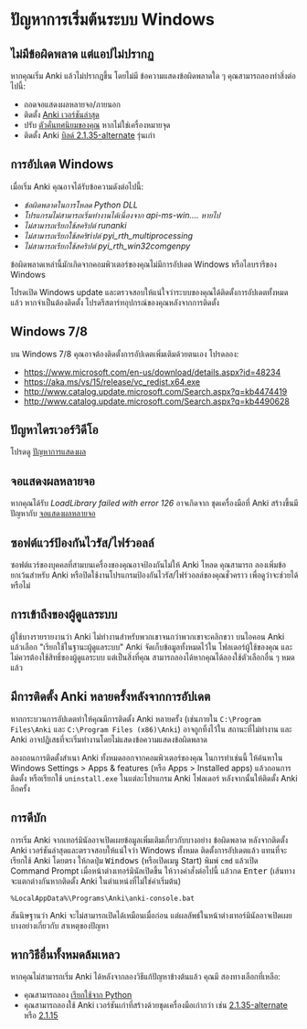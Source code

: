 # ปัญหาการเริ่มต้นระบบ Windows

<!-- toc -->

## ไม่มีข้อผิดพลาด แต่แอปไม่ปรากฏ

หากคุณเริ่ม Anki แล้วไม่ปรากฏขึ้น โดยไม่มี
ข้อความแสดงข้อผิดพลาดใด ๆ คุณสามารถลองทำสิ่งต่อไปนี้:

- ถอดจอแสดงผลหลายจอ/ภายนอก
- ติดตั้ง [Anki เวอร์ชันล่าสุด](https://apps.ankiweb.net/)
- ปรับ [ตัวคั่นทศนิยมของคุณ](https://forums.ankiweb.net/t/windows-update-broke-anki/1822/75) หากไม่ใช่เครื่องหมายจุด
- ติดตั้ง Anki [บิลด์ 2.1.35-alternate](https://github.com/ankitects/anki/releases/tag/2.1.35) รุ่นเก่า

## การอัปเดต Windows

เมื่อเริ่ม Anki คุณอาจได้รับข้อความดังต่อไปนี้:

- _ข้อผิดพลาดในการโหลด Python DLL_
- _โปรแกรมไม่สามารถเริ่มทำงานได้เนื่องจาก api-ms-win.... หายไป_
- _ไม่สามารถเรียกใช้สคริปต์ runanki_
- _ไม่สามารถเรียกใช้สคริriปต์ pyi_rth_multiprocessing_
- _ไม่สามารถเรียกใช้สคริปต์ pyi_rth_win32comgenpy_

ข้อผิดพลาดเหล่านี้มักเกิดจากคอมพิวเตอร์ของคุณไม่มีการอัปเดต Windows
หรือไลบรารีของ Windows

โปรดเปิด Windows update และตรวจสอบให้แน่ใจว่าระบบของคุณได้ติดตั้งการอัปเดตทั้งหมดแล้ว
หากจำเป็นต้องติดตั้ง โปรดรีสตาร์ทอุปกรณ์ของคุณหลังจากการติดตั้ง

## Windows 7/8

บน Windows 7/8 คุณอาจต้องติดตั้งการอัปเดตเพิ่มเติมด้วยตนเอง โปรดลอง:

- <https://www.microsoft.com/en-us/download/details.aspx?id=48234>
- <https://aka.ms/vs/15/release/vc_redist.x64.exe>
- <http://www.catalog.update.microsoft.com/Search.aspx?q=kb4474419>
- <http://www.catalog.update.microsoft.com/Search.aspx?q=kb4490628>

## ปัญหาไดรเวอร์วิดีโอ

โปรดดู [ปัญหาการแสดงผล](./display-issues.md)

## จอแสดงผลหลายจอ

หากคุณได้รับ _LoadLibrary failed with error 126_ อาจเกิดจาก
ชุดเครื่องมือที่ Anki สร้างขึ้นมีปัญหากับ [จอแสดงผลหลายจอ](https://forums.ankiweb.net/t/error-126-on-open-anki-desktop/13967)

## ซอฟต์แวร์ป้องกันไวรัส/ไฟร์วอลล์

ซอฟต์แวร์ของบุคคลที่สามบนเครื่องของคุณอาจป้องกันไม่ให้ Anki โหลด คุณสามารถ
ลองเพิ่มข้อยกเว้นสำหรับ Anki หรือปิดใช้งานโปรแกรมป้องกันไวรัส/ไฟร์วอลล์ของคุณชั่วคราว
เพื่อดูว่าจะช่วยได้หรือไม่

## การเข้าถึงของผู้ดูแลระบบ

ผู้ใช้บางรายรายงานว่า Anki ไม่ทำงานสำหรับพวกเขาจนกว่าพวกเขาจะคลิกขวา
บนไอคอน Anki แล้วเลือก "เรียกใช้ในฐานะผู้ดูแลระบบ" Anki จัดเก็บข้อมูลทั้งหมดไว้ใน
โฟลเดอร์ผู้ใช้ของคุณ และไม่ควรต้องใช้สิทธิ์ของผู้ดูแลระบบ แต่เป็นสิ่งที่คุณ
สามารถลองได้หากคุณได้ลองใช้ตัวเลือกอื่น ๆ หมดแล้ว

## มีการติดตั้ง Anki หลายครั้งหลังจากการอัปเดต

หากกระบวนการอัปเดตทำให้คุณมีการติดตั้ง Anki หลายครั้ง (เช่นภายใน
`C:\Program Files\Anki` และ `C:\Program Files (x86)\Anki`) อาจถูกทิ้งไว้ใน
สถานะที่ไม่ทำงาน และ Anki อาจปฏิเสธที่จะเริ่มทำงานโดยไม่แสดงข้อความแสดงข้อผิดพลาด

ลองถอนการติดตั้งสำเนา Anki ทั้งหมดออกจากคอมพิวเตอร์ของคุณ ในการทำเช่นนี้ ให้ค้นหาใน Windows Settings > Apps & features (หรือ Apps > Installed apps) แล้วถอนการติดตั้ง หรือเรียกใช้ `uninstall.exe` ในแต่ละโปรแกรม Anki
โฟลเดอร์ หลังจากนั้นให้ติดตั้ง Anki อีกครั้ง

## การดีบัก

การเริ่ม Anki จากเทอร์มินัลอาจเปิดเผยข้อมูลเพิ่มเติมเกี่ยวกับบางอย่าง
ข้อผิดพลาด หลังจากติดตั้ง Anki เวอร์ชันล่าสุดและตรวจสอบให้แน่ใจว่า Windows ทั้งหมด
ติดตั้งการอัปเดตแล้ว แทนที่จะเรียกใช้ Anki โดยตรง ให้กดปุ่ม <kbd>Windows</kbd> (หรือเปิดเมนู Start) พิมพ์ `cmd` แล้วเปิด Command Prompt เมื่อหน้าต่างเทอร์มินัลเปิดขึ้น ให้วางคำสั่งต่อไปนี้ แล้วกด <kbd>Enter</kbd> (เส้นทางจะแตกต่างกันหากติดตั้ง Anki ในตำแหน่งที่ไม่ใช่ค่าเริ่มต้น)

```
%LocalAppData%\Programs\Anki\anki-console.bat
```

สันนิษฐานว่า Anki จะไม่สามารถเปิดได้เหมือนเมื่อก่อน แต่ผลลัพธ์ในหน้าต่างเทอร์มินัลอาจเปิดเผยบางอย่างเกี่ยวกับ
สาเหตุของปัญหา

## หากวิธีอื่นทั้งหมดล้มเหลว

หากคุณไม่สามารถเริ่ม Anki ได้หลังจากลองวิธีแก้ปัญหาข้างต้นแล้ว คุณมี
สองทางเลือกที่เหลือ:

- คุณสามารถลอง [เรียกใช้จาก Python](https://faqs.ankiweb.net/running-from-python.html)
- คุณสามารถลองใช้ Anki เวอร์ชันเก่าที่สร้างด้วยชุดเครื่องมือเก่ากว่า เช่น
  [2.1.35-alternate](https://github.com/ankitects/anki/releases/tag/2.1.35) หรือ [2.1.15](https://github.com/ankitects/anki/releases/tag/2.1.15)

